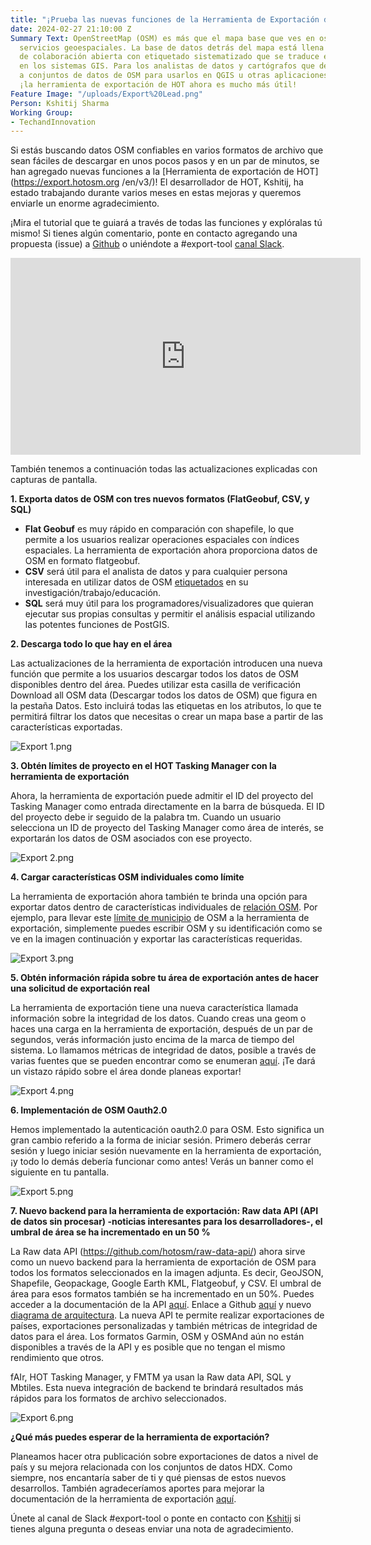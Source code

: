 ```yaml
---
title: "¡Prueba las nuevas funciones de la Herramienta de Exportación de HOT!"
date: 2024-02-27 21:10:00 Z
Summary Text: OpenStreetMap (OSM) es más que el mapa base que ves en osm.org u otros
  servicios geoespaciales. La base de datos detrás del mapa está llena de datos espaciales
  de colaboración abierta con etiquetado sistematizado que se traduce en atributos
  en los sistemas GIS. Para los analistas de datos y cartógrafos que desean acceder
  a conjuntos de datos de OSM para usarlos en QGIS u otras aplicaciones similares,
  ¡la herramienta de exportación de HOT ahora es mucho más útil!
Feature Image: "/uploads/Export%20Lead.png"
Person: Kshitij Sharma
Working Group:
- TechandInnovation
---
```


Si estás buscando datos OSM confiables en varios formatos de archivo que sean fáciles de descargar en unos pocos pasos y en un par de minutos, se han agregado nuevas funciones a la [Herramienta de exportación de HOT](https://export.hotosm.org /en/v3/)! El desarrollador de HOT, Kshitij, ha estado trabajando durante varios meses en estas mejoras y queremos enviarle un enorme agradecimiento.

¡Mira el tutorial que te guiará a través de todas las funciones y explóralas tú mismo! Si tienes algún comentario, ponte en contacto agregando una propuesta (issue) a [Github](https://github.com/hotosm/osm-export-tool) o uniéndote a #export-tool [canal Slack](https://slack.hotosm.org/).

<iframe width="560" height="315" src="https://www.youtube.com/embed/vxEDFAVfOTo?si=kdBJGdubn3UrqdnS" title="YouTube video player" frameborder="0" allow="accelerometer; autoplay; clipboard-write; encrypted-media; gyroscope; picture-in-picture; web-share" allowfullscreen></iframe>

También tenemos a continuación todas las actualizaciones explicadas con capturas de pantalla.

**1. Exporta datos de OSM con tres nuevos formatos (FlatGeobuf, CSV, y SQL)**

* **Flat Geobuf** es muy rápido en comparación con shapefile, lo que permite a los usuarios realizar operaciones espaciales con índices espaciales. La herramienta de exportación ahora proporciona datos de OSM en formato flatgeobuf.
* **CSV** será útil para el analista de datos y para cualquier persona interesada en utilizar datos de OSM [etiquetados](https://wiki.openstreetmap.org/wiki/Tags) en su investigación/trabajo/educación.
* **SQL** será muy útil para los programadores/visualizadores que quieran ejecutar sus propias consultas y permitir el análisis espacial utilizando las potentes funciones de PostGIS.

**2. Descarga todo lo que hay en el área**

Las actualizaciones de la herramienta de exportación introducen una nueva función que permite a los usuarios descargar todos los datos de OSM disponibles dentro del área. Puedes utilizar esta casilla de verificación Download all OSM data (Descargar todos los datos de OSM) que figura en la pestaña Datos. Esto incluirá todas las etiquetas en los atributos, lo que te permitirá filtrar los datos que necesitas o crear un mapa base a partir de las características exportadas.

![Export 1.png](/uploads/Export%201.png)

**3. Obtén límites de proyecto en el HOT Tasking Manager con la herramienta de exportación**

Ahora, la herramienta de exportación puede admitir el ID del proyecto del Tasking Manager como entrada directamente en la barra de búsqueda. El ID del proyecto debe ir seguido de la palabra tm. Cuando un usuario selecciona un ID de proyecto del Tasking Manager como área de interés, se exportarán los datos de OSM asociados con ese proyecto.

![Export 2.png](/uploads/Export%202.png)

**4. Cargar características OSM individuales como límite**

La herramienta de exportación ahora también te brinda una opción para exportar datos dentro de características individuales de [relación OSM](https://wiki.openstreetmap.org/wiki/Relation). Por ejemplo, para llevar este [límite de municipio](https://www.openstreetmap.org/relation/6104486#map=11/28.2094/83.9733) de OSM a la herramienta de exportación, simplemente puedes escribir OSM y su identificación como se ve en la imagen  continuación y exportar las características requeridas.

![Export 3.png](/uploads/Export%203.png)

**5. Obtén información rápida sobre tu área de exportación antes de hacer una solicitud de exportación real**

La herramienta de exportación tiene una nueva característica llamada información sobre la integridad de los datos. Cuando creas una geom o haces una carga en la herramienta de exportación, después de un par de segundos, verás información justo encima de la marca de tiempo del sistema. Lo llamamos métricas de integridad de datos, posible a través de varias fuentes que se pueden encontrar como se enumeran [aquí](https://github.com/hotosm/raw-data-api/blob/develop/docs/src/stats/indicators.md). ¡Te dará un vistazo rápido sobre el área donde planeas exportar!

![Export 4.png](/uploads/Export%204.png)

**6. Implementación de OSM Oauth2.0**

Hemos implementado la autenticación oauth2.0 para OSM. Esto significa un gran cambio referido a la forma de iniciar sesión. Primero deberás cerrar sesión y luego iniciar sesión nuevamente en la herramienta de exportación, ¡y todo lo demás debería funcionar como antes! Verás un banner como el siguiente en tu pantalla.

![Export 5.png](/uploads/Export%205.png)

**7. Nuevo backend para la herramienta de exportación: Raw data API (API de datos sin procesar) -noticias interesantes para los desarrolladores-, el umbral de área se ha incrementado en un 50 %**

La Raw data API (https://github.com/hotosm/raw-data-api/) ahora sirve como un nuevo backend para la herramienta de exportación de OSM para todos los formatos seleccionados en la imagen adjunta. Es decir, GeoJSON, Shapefile, Geopackage, Google Earth KML, Flatgeobuf, y CSV. El umbral de área para esos formatos también se ha incrementado en un 50%. Puedes acceder a la documentación de la API [aquí](https://api-prod.raw-data.hotosm.org/v1/redoc). Enlace a Github [aquí](https://github.com/hotosm/export-tool-api) y nuevo [diagrama de arquitectura](https://miro.com/welcomeonboard/OFIxRlBWUHU0bmIyb2FPZkJqSDhYVzc1ektqZDFzSXRJU1VHTTdYRVlraFVkNUVmUTcweHRvZXRwTDJKZ0ZsMnwzNDU4NzY0NTE1MDkwMjQ0MzIzfDI=?share_link_id=26271906711). La nueva API te permite realizar exportaciones de países, exportaciones personalizadas y también métricas de integridad de datos para el área. Los formatos Garmin, OSM y OSMAnd aún no están disponibles a través de la API y es posible que no tengan el mismo rendimiento que otros.

fAIr, HOT Tasking Manager, y FMTM ya usan la Raw data API, SQL y Mbtiles. Esta nueva integración de backend te brindará resultados más rápidos para los formatos de archivo seleccionados.

![Export 6.png](/uploads/Export%206.png)

**¿Qué más puedes esperar de la herramienta de exportación?**

Planeamos hacer otra publicación sobre exportaciones de datos a nivel de país y su mejora relacionada con los conjuntos de datos HDX. Como siempre, nos encantaría saber de ti y qué piensas de estos nuevos desarrollos. También agradeceríamos aportes para mejorar la documentación de la herramienta de exportación [aquí](https://github.com/hotosm/osm-export-tool/tree/master/ui/app/components/help).

Únete al canal de Slack #export-tool o ponte en contacto con [Kshitij](mailto:kshitij.sharma@hotosm.org) si tienes alguna pregunta o deseas enviar una nota de agradecimiento.
